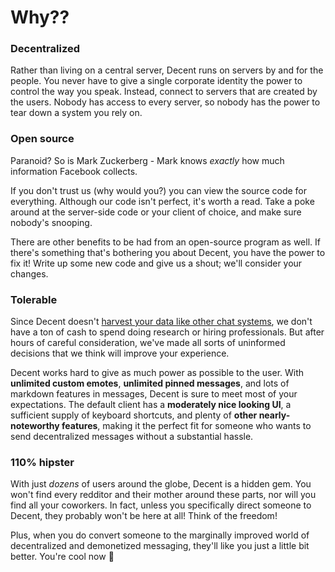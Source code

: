 # Why??

### Decentralized

Rather than living on a central server, Decent runs on servers by and for the people. You never have to give a single corporate identity the power to control the way you speak. Instead, connect to servers that are created by the users. Nobody has access to every server, so nobody has the power to tear down a system you rely on.

### Open source

Paranoid? So is Mark Zuckerberg - Mark knows _exactly_ how much information Facebook collects.

If you don't trust us (why would you?) you can view the source code for everything. Although our code isn't perfect, it's worth a read. Take a poke around at the server-side code or your client of choice, and make sure nobody's snooping.

There are other benefits to be had from an open-source program as well. If there's something that's bothering you about Decent, you have the power to fix it! Write up some new code and give us a shout; we'll consider your changes.

### Tolerable

Since Decent doesn't [harvest your data like other chat systems](https://discordapp.com/), we don't have a ton of cash to spend doing research or hiring professionals. But after hours of careful consideration, we've made all sorts of uninformed decisions that we think will improve your experience.

Decent works hard to give as much power as possible to the user. With **unlimited custom emotes**, **unlimited pinned messages**, and lots of markdown features in messages, Decent is sure to meet most of your expectations. The default client has a **moderately nice looking UI**, a sufficient supply of keyboard shortcuts, and plenty of **other nearly-noteworthy features**, making it the perfect fit for someone who wants to send decentralized messages without a substantial hassle.

### 110% hipster

With just _dozens_ of users around the globe, Decent is a hidden gem. You won't find every redditor and their mother around these parts, nor will you find all your coworkers. In fact, unless you specifically direct someone to Decent, they probably won't be here at all! Think of the freedom!

Plus, when you do convert someone to the marginally improved world of decentralized and demonetized messaging, they'll like you just a little bit better. You're cool now 🎈
